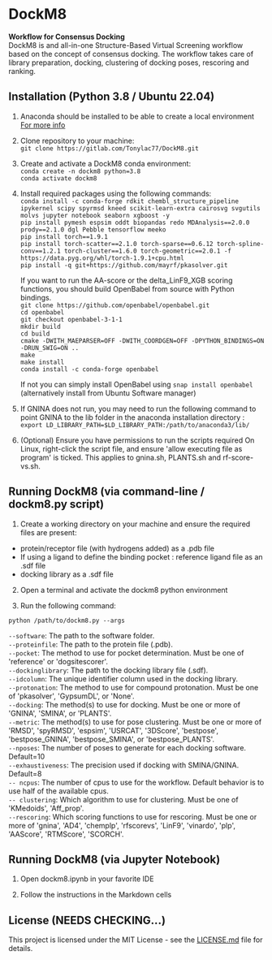 # DockM8
<!-- markdown-link-check-disable-next-line -->
**Workflow for Consensus Docking**  
DockM8 is and all-in-one Structure-Based Virtual Screening workflow based on the concept of consensus docking. The workflow takes care of library preparation, docking, clustering of docking poses, rescoring and ranking.

## Installation (Python 3.8 / Ubuntu 22.04)
<!-- markdown-link-check-disable-next-line -->

1. Anaconda should be installed to be able to create a local environment [For more info](https://docs.anaconda.com/anaconda/install/index.html)

2. Clone repository to your machine:  
`git clone https://gitlab.com/Tonylac77/DockM8.git` 

3. Create and activate a DockM8 conda environment:  
`conda create -n dockm8 python=3.8`  
`conda activate dockm8`  

4. Install required packages using the following commands:  
`conda install -c conda-forge rdkit chembl_structure_pipeline ipykernel scipy spyrmsd kneed scikit-learn-extra cairosvg svgutils molvs jupyter notebook seaborn xgboost -y`  
`pip install pymesh espsim oddt biopandas redo MDAnalysis==2.0.0 prody==2.1.0 dgl Pebble tensorflow meeko`  
`pip install torch==1.9.1`  
`pip install torch-scatter==2.1.0 torch-sparse==0.6.12 torch-spline-conv==1.2.1 torch-cluster==1.6.0 torch-geometric==2.0.1 -f https://data.pyg.org/whl/torch-1.9.1+cpu.html`  
`pip install -q git+https://github.com/mayrf/pkasolver.git`  

    If you want to run the AA-score or the delta_LinF9_XGB scoring functions, you should build OpenBabel from source with Python bindings.  
    `git clone https://github.com/openbabel/openbabel.git`  
    `cd openbabel`  
    `git checkout openbabel-3-1-1 `  
    `mkdir build`  
    `cd build`  
    `cmake -DWITH_MAEPARSER=OFF -DWITH_COORDGEN=OFF -DPYTHON_BINDINGS=ON -DRUN_SWIG=ON ..`  
    `make`  
    `make install`  
    `conda install -c conda-forge openbabel`  

    If not you can simply install OpenBabel using `snap install openbabel` (alternatively install from Ubuntu Software manager)  

6. If GNINA does not run, you may need to run the following command to point GNINA to the lib folder in the anaconda installation directory : `export LD_LIBRARY_PATH=$LD_LIBRARY_PATH:/path/to/anaconda3/lib/`  

5. (Optional) Ensure you have permissions to run the scripts required
On Linux, right-click the script file, and ensure 'allow executing file as program' is ticked. This applies to gnina.sh, PLANTS.sh and rf-score-vs.sh.  

## Running DockM8 (via command-line / dockm8.py script)

1. Create a working directory on your machine and ensure the required files are present:
- protein/receptor file (with hydrogens added) as a .pdb file
- If using a ligand to define the binding pocket : reference ligand file as an .sdf file
- docking library as a .sdf file

2. Open a terminal and activate the dockm8 python environment

3. Run the following command:

`python /path/to/dockm8.py --args`  

`--software`: The path to the software folder.  
`--proteinfile`: The path to the protein file (.pdb).  
`--pocket`: The method to use for pocket determination. Must be one of 'reference' or 'dogsitescorer'.  
`--dockinglibrary`: The path to the docking library file (.sdf).  
`--idcolumn`: The unique identifier column used in the docking library.  
`--protonation`: The method to use for compound protonation. Must be one of 'pkasolver', 'GypsumDL', or 'None'.  
`--docking`: The method(s) to use for docking. Must be one or more of 'GNINA', 'SMINA', or 'PLANTS'.  
`--metric`: The method(s) to use for pose clustering. Must be one or more of 'RMSD', 'spyRMSD', 'espsim', 'USRCAT', '3DScore', 'bestpose', 'bestpose_GNINA', 'bestpose_SMINA', or 'bestpose_PLANTS'.  
`--nposes`: The number of poses to generate for each docking software. Default=10  
`--exhaustiveness`: The precision used if docking with SMINA/GNINA. Default=8  
`-- ncpus`: The number of cpus to use for the workflow. Default behavior is to use half of the available cpus.  
`-- clustering`: Which algorithm to use for clustering. Must be one of 'KMedoids', 'Aff_prop'.  
`--rescoring`: Which scoring functions to use for rescoring. Must be one or more of 'gnina', 'AD4', 'chemplp', 'rfscorevs', 'LinF9', 'vinardo', 'plp', 'AAScore', 'RTMScore', 'SCORCH'.  

## Running DockM8 (via Jupyter Notebook)

1. Open dockm8.ipynb in your favorite IDE

2. Follow the instructions in the Markdown cells


## License (NEEDS CHECKING...)
<!-- markdown-link-check-disable-next-line -->
This project is licensed under the MIT License - see the [LICENSE.md](https://gitlab.com/Tonylac77/DockM8/-/blob/main/LICENSE) file for details.



